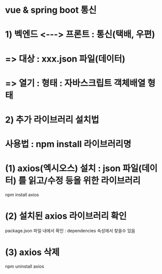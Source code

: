 # vue & spring boot 통신
# 1) 벡엔드 <---> 프론트 : 통신(택배, 우편)
# => 대상 : xxx.json 파일(데이터)
# => 열기 : 형태 : 자바스크립트 객체배열 형태

# 2) 추가 라이브러리 설치법
# 사용법 : npm install 라이브러리명
#  (1) axios(엑시오스) 설치 : json 파일(데이터) 를 읽고/수정 등을 위한 라이브러리
npm install axios
#  (2) 설치된 axios 라이브러리 확인
package.json 파일 내에서 확인 : dependencies 속성에서 찾을수 있음
#  (3) axios 삭제
npm uninstall axios